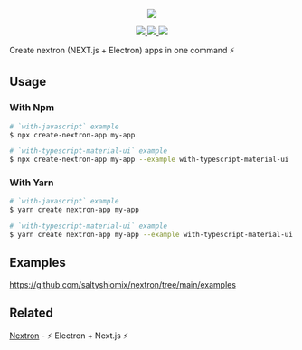 <p align="center"><img src="https://i.imgur.com/DNOsAH0.png"></p>

<p align="center">
  <a href="https://github.com/unicodeveloper/awesome-nextjs">
    <img src="https://cdn.rawgit.com/sindresorhus/awesome/d7305f38d29fed78fa85652e3a63e154dd8e8829/media/badge.svg">
  </a>
  <a href="https://www.npmjs.com/package/create-nextron-app">
    <img src="https://img.shields.io/npm/v/create-nextron-app.svg">
  </a>
  <a href="https://www.npmjs.com/package/create-nextron-app">
    <img src="https://img.shields.io/npm/dt/create-nextron-app.svg">
  </a>
</p>

Create nextron (NEXT.js + Electron) apps in one command ⚡

## Usage

### With Npm

```bash
# `with-javascript` example
$ npx create-nextron-app my-app

# `with-typescript-material-ui` example
$ npx create-nextron-app my-app --example with-typescript-material-ui
```

### With Yarn

```bash
# `with-javascript` example
$ yarn create nextron-app my-app

# `with-typescript-material-ui` example
$ yarn create nextron-app my-app --example with-typescript-material-ui
```

## Examples

<https://github.com/saltyshiomix/nextron/tree/main/examples>

## Related

[Nextron](https://github.com/saltyshiomix/nextron) - ⚡ Electron + Next.js ⚡
